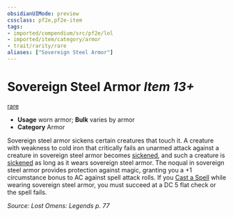 ```yaml
---
obsidianUIMode: preview
cssclass: pf2e,pf2e-item
tags:
- imported/compendium/src/pf2e/lol
- imported/item/category/armor
- trait/rarity/rare
aliases: ["Sovereign Steel Armor"]
---
```

# Sovereign Steel Armor *Item 13+*  
[rare](rare.md)  

- **Usage** worn armor; **Bulk** varies by armor
- **Category** Armor

Sovereign steel armor sickens certain creatures that touch it. A creature with weakness to cold iron that critically fails an unarmed attack against a creature in sovereign steel armor becomes [sickened](conditions.md#Sickened), and such a creature is [sickened](conditions.md#Sickened) as long as it wears sovereign steel armor. The noqual in sovereign steel armor provides protection against magic, granting you a +1 circumstance bonus to AC against spell attack rolls. If you [Cast a Spell](cast-a-spell.md) while wearing sovereign steel armor, you must succeed at a DC 5 flat check or the spell fails.

*Source: Lost Omens: Legends p. 77*